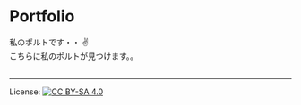 # Portfolio
私のポルトです・・ :v: 
<br>
こちらに私のポルトが見つけます。。
<br><br>
***
License: [![CC BY-SA 4.0](https://licensebuttons.net/l/by-sa/4.0/80x15.png)](https://creativecommons.org/licenses/by-sa/4.0/)

